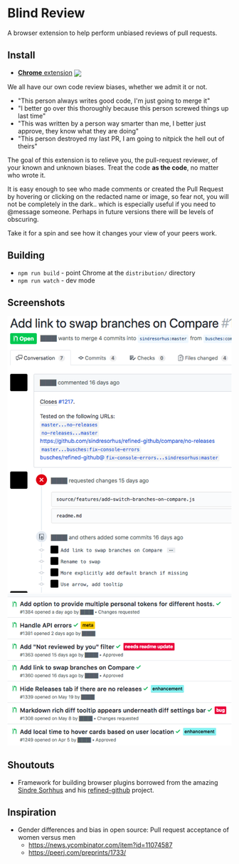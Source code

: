 Blind Review
============
A browser extension to help perform unbiased reviews of pull requests.

Install
-------
- [**Chrome** extension](https://chrome.google.com/webstore/detail/blind-review/mpejgchdkdnopdakonfflegngoehabca) [<img valign="middle" src="https://img.shields.io/chrome-web-store/v/mpejgchdkdnopdakonfflegngoehabca.svg?label=%20">](https://chrome.google.com/webstore/detail/blind-review/mpejgchdkdnopdakonfflegngoehabca)

We all have our own code review biases, whether we admit it or not. 
- "This person always writes good code, I'm just going to merge it" 
- "I better go over this thoroughly because this person screwed things up last time"
- "This was written by a person way smarter than me, I better just approve, they know what they are doing"
- "This person destroyed my last PR, I am going to nitpick the hell out of theirs"

The goal of this extension is to relieve you, the pull-request reviewer, of your known and unknown biases.
Treat the code **as the code**, no matter who wrote it.

It is easy enough to see who made comments or created the Pull Request by hovering or clicking on the redacted name or image, so fear not, you will not be completely in the dark.. which is especially useful if you need to @message someone. Perhaps in future versions there will be levels of obscuring.

Take it for a spin and see how it changes your view of your peers work.

Building
--------
- `npm run build` - point Chrome at the `distribution/` directory
- `npm run watch` - dev mode

Screenshots
-----------
<img src="media/screen1.png" />


<img src="media/screen2.png" />


Shoutouts
---------
- Framework for building browser plugins borrowed from the amazing [Sindre Sorhhus](https://github.com/sindresorhus) and his [refined-github](https://github.com/sindresorhus/refined-github) project.


Inspiration
-----------
- Gender differences and bias in open source: Pull request acceptance of women versus men
    - https://news.ycombinator.com/item?id=11074587
    - https://peerj.com/preprints/1733/

